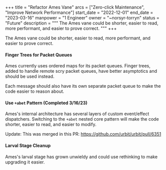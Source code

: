 +++
title = "Refactor Ames Vane"
arcs = ["Zero-click Maintenance", "Improve Network Performance"]
start_date = "2022-12-01"
end_date = "2023-03-16"
manpower = "1 Engineer"
owner = "~norsyr-torryn"
status = "Future"
description = """
The Ames vane could be shorter, easier to read, more performant, and easier to prove correct.
"""
+++

The Ames vane could be shorter, easier to read, more performant, and easier to prove correct.

#### Finger Trees for Packet Queues

Ames currently uses ordered maps for its packet queues.  Finger trees, added to handle remote scry packet queues, have better asymptotics and should be used instead.

Each message should also have its own separate packet queue to make the code easier to reason about.

#### Use `+abet` Pattern (Completed 3/16/23)

Ames's internal architecture has several layers of custom event/effect dispatchers.  Switching to the `+abet` nested core pattern will make the code shorter, easier to read, and easier to modify.

Update: This was merged in this PR:
https://github.com/urbit/urbit/pull/6351

#### Larval Stage Cleanup

Ames's larval stage has grown unwieldy and could use rethinking to make upgrading it easier.
